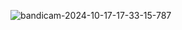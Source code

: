 ![bandicam-2024-10-17-17-33-15-787](https://github.com/user-attachments/assets/c86304f2-9ee2-4de5-a4c1-6bb3f613704e)
 
